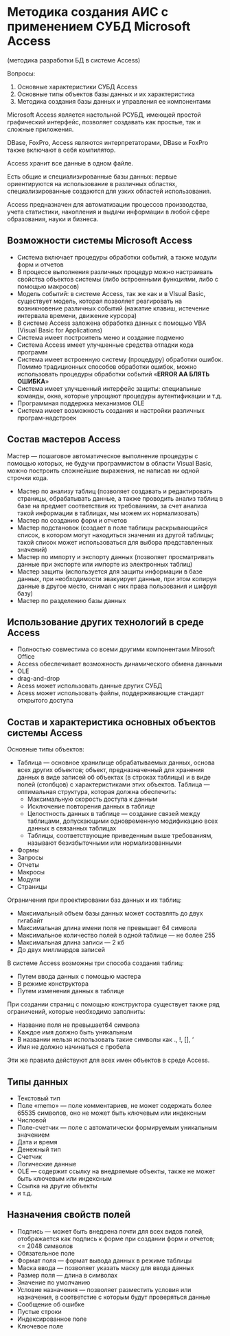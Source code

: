 
# Методика создания АИС с применением СУБД Microsoft Access
(методика разработки БД в системе Access)

Вопросы:

1. Основные характеристики СУБД Access
2. Основные типы объектов базы данных и их характеристика
3. Методика создания базы данных и управления ее компонентами

Microsoft Access является настольной РСУБД, имеющей простой графический интерфейс, позволяет создавать как простые, так и сложные приложения.

DBase, FoxPro, Access являются интерпретаторами, DBase и FoxPro также включают в себя компилятор.

Access хранит все данные в одном файле.

Есть общие и специализированные базы данных: первые ориентируются на использование в различных областях, специализированные создаются для узких областей использования.

Access предназначен для автоматизации процессов производства, учета статистики, накопления и выдачи информации в любой сфере образования, науки и бизнеса.

## Возможности системы Microsoft Access
- Система включает процедуры обработки событий, а также модули форм и отчетов
- В процессе выполнения различных процедур можно настраивать свойства объектов системы (либо встроенными функциями, либо с помощью макросов)
- Модель событий: в системе Access, так же как и в VIsual Basic, существует модель, которая позволяет реагировать на возникновение различных событий (нажатие клавиш, истечение интервала времени, движение курсора)
- В системе Access заложена обработка данных с помощью VBA (Visual Basic for Applications)
- Система имеет построитель меню и создание подменю
- Система Access имеет улучшенные средства отладки кода программ
- Система имеет встроенную систему (процедуру) обработки ошибок. Помимо традиционных способов обработки ошибок, можно использовать процедуры обработки событий «**ERROR АА БЛЯТЬ ОШИБКА**»
- Система имеет улучшенный интерфейс защиты: специальные команды, окна, которые упрощают процедуры аутентификации и т.д.
- Программная поддержка механизмов OLE
- Система имеет возможность создания и настройки различных програм-надстроек


## Состав мастеров Access
Мастер — пошаговое автоматическое выполнение процедуры с помощью которых, не будучи программистом в области Visual Basic, можно построить сложнейшие выражения, не написав ни одной строчки кода.

- Мастер по анализу таблиц (позволяет создавать и редактировать страницы, обрабатывать данные, а также проводить анализ таблиц в базе на предмет соответствия их требованиям, за счет анализа такой информации в таблицах, мы можем их нормализовать)
- Мастер по созданию форм и отчетов
- Мастер подстановок (создает в поле таблицы раскрывающийся список, в котором могут находиться значения из другой таблицы; такой список может использоваться для выбора представленных значений)
- Мастер по импорту и экспорту данных (позволяет просматривать данные при экспорте или импорте из электронных таблиц)
- Мастер защиты (используется для защиты информации в базе данных, при необходимости эвакуирует данные, при этом копируя данные в другое место, снимая с них права пользования и шифруя базу)
- Мастер по разделению базы данных


## Использование других технологий в среде Access

- Полностью совместима со всеми другими компонентами Mirosoft Office
- Access обеспечивает возможность динамического обмена данными
- OLE
- drag-and-drop
- Acess может использовать данные других СУБД
- Acess может использовать файлы, поддерживающие стандарт открытого доступа


## Состав и характеристика основных объектов системы Access
Основные типы объектов:

- Таблица — основное хранилище обрабатываемых данных, основа всех других объектов; объект, предназначенный для хранения данных в виде записей об объектах (в строках таблицы) и в виде полей (столбцов) с характеристиками этих объектов. Таблица — оптимальная структура, которая должна обеспечить:
	- Максимальную скорость доступа к данным
	- Исключение повторения данных в таблице
	- Целостность данных в таблице — создание связей между таблицами, допускающими одновременную модификацию всех данных в связанных таблицах
	- Таблицы, соответствующие приведенным выше требованиям, называют безизбыточными или нормализованными
- Формы
- Запросы
- Отчеты
- Макросы
- Модули
- Страницы

Ограничения при проектировании баз данных и их таблиц:

- Максимальный объем базы данных может составлять до двух гигабайт
- Максимальная длина имени поля не превышает 64 символа
- Максимальное количество полей в одной таблице — не более 255
- Максимальная длина записи — 2 кб
- До двух миллиардов записей

В системе Access возможны три способа создания таблиц:

- Путем ввода данных с помощью мастера
- В режиме конструктора
- Путем изменения данных в таблице

При создании страниц с помощью конструктора существует также ряд ограничений, которые необходимо заполнить:

- Название поля не превышает64 символа
- Каждое имя должно быть уникальным
- В названии нельзя использовать такие символы как ., !, [], ‘
- Имя не должно начинаться с пробела

Эти же правила действуют для всех имен объектов в среде Access.

## Типы данных

- Текстовый тип
- Поле «memo» — поле комментариев, не может содержать более 65535 символов, оно не может быть ключевым или индексным
- Числовой
- Поле-счетчик — поле с автоматически формируемым уникальным значением
- Дата и время
- Денежный тип
- Счетчик
- Логические данные
- OLE — содержит ссылку на внедряемые объекты, также не может быть ключевым или индексным
- Ссылка на другие объекты
- и т.д.

## Назначения свойств полей

- Подпись — может быть внедрена почти для всех видов полей, отображается как подпись к форме при создании форм и отчетов; <= 2048 символов
- Обязательное поле
- Формат поля — формат вывода данных в режиме таблицы
- Маска ввода — позволяет указать маску для ввода данных
- Размер поля — длина в символах
- Значение по умолчанию
- Условие назначения — позволяет разместить условия или назначения, в соответстие с которым будут проверяться данные
- Сообщение об ошибке
- Пустые строки
- Индексированное поле
- Ключевое поле

















